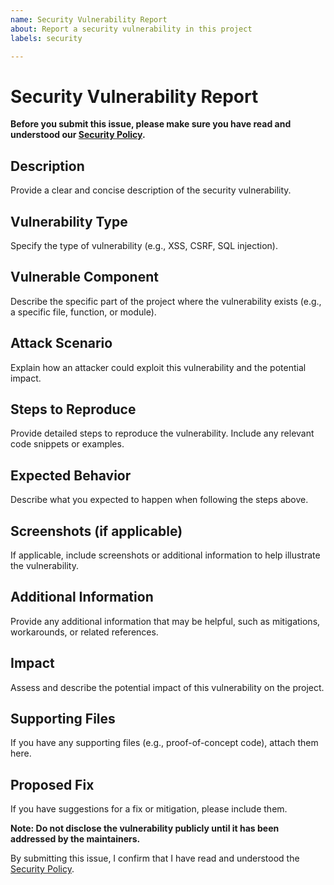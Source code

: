 ```yaml
---
name: Security Vulnerability Report
about: Report a security vulnerability in this project
labels: security

---
```


# Security Vulnerability Report

**Before you submit this issue, please make sure you have read and understood our [Security Policy](./.github/SECURITY.md).**

## Description

Provide a clear and concise description of the security vulnerability.

## Vulnerability Type

Specify the type of vulnerability (e.g., XSS, CSRF, SQL injection).

## Vulnerable Component

Describe the specific part of the project where the vulnerability exists (e.g., a specific file, function, or module).

## Attack Scenario

Explain how an attacker could exploit this vulnerability and the potential impact.

## Steps to Reproduce

Provide detailed steps to reproduce the vulnerability. Include any relevant code snippets or examples.

## Expected Behavior

Describe what you expected to happen when following the steps above.

## Screenshots (if applicable)

If applicable, include screenshots or additional information to help illustrate the vulnerability.

## Additional Information

Provide any additional information that may be helpful, such as mitigations, workarounds, or related references.

## Impact

Assess and describe the potential impact of this vulnerability on the project.

## Supporting Files

If you have any supporting files (e.g., proof-of-concept code), attach them here.

## Proposed Fix

If you have suggestions for a fix or mitigation, please include them.

**Note: Do not disclose the vulnerability publicly until it has been addressed by the maintainers.**

By submitting this issue, I confirm that I have read and understood the [Security Policy](./SECURITY.md).
